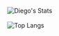 
![Diego's Stats](https://github-readme-stats.vercel.app/api?username=Diegxherrera&show_icons=true&theme=transparent)
<br><br>
![Top Langs](https://github-readme-stats.vercel.app/api/top-langs/?username=Diegxherrera)
